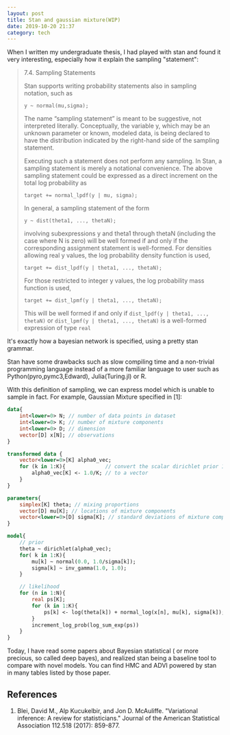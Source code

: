 ```yaml
---
layout: post
title: Stan and gaussian mixture(WIP)
date: 2019-10-20 21:37
category: tech
---
```


When I written my undergraduate thesis, I had played with stan and found it very interesting, especially how it explain the sampling "statement":

> 7.4. Sampling Statements
>
> Stan supports writing probability statements also in sampling notation, such as
>
> `y ~ normal(mu,sigma);`
>
> The name “sampling statement” is meant to be suggestive, not interpreted literally.
Conceptually, the variable y, which may be an unknown parameter or known,
modeled data, is being declared to have the distribution indicated by the right-hand
side of the sampling statement.
>
> Executing such a statement does not perform any sampling. In Stan, a sampling
statement is merely a notational convenience. The above sampling statement could
be expressed as a direct increment on the total log probability as
>
> `target += normal_lpdf(y | mu, sigma);`
>
>In general, a sampling statement of the form
>
> `y ~ dist(theta1, ..., thetaN);`
>
> involving subexpressions y and theta1 through thetaN (including the case where N
is zero) will be well formed if and only if the corresponding assignment statement is
well-formed. For densities allowing real y values, the log probability density function
is used,
>
> `target += dist_lpdf(y | theta1, ..., thetaN);`
>
> For those restricted to integer y values, the log probability mass function is used,
>
> `target += dist_lpmf(y | theta1, ..., thetaN);`
>
>This will be well formed if and only if `dist_lpdf(y | theta1, ..., thetaN)` or
`dist_lpmf(y | theta1, ..., thetaN)` is a well-formed expression of type `real`

It's exactly how a bayesian network is specified, using a pretty stan grammar.

Stan have some drawbacks such as slow compiling time and a non-trivial programming language instead of a more familiar language to user such as Python(pyro,pymc3,Edward), Julia(Turing.jl) or R.

With this definition of sampling, we can express model which is unable to sample in fact. For example, Gaussian Mixture specified in [1]:

```stan
data{
    int<lower=0> N; // number of data points in dataset
    int<lower=0> K; // number of mixture components
    int<lower=0> D; // dimension
    vector[D] x[N]; // observations
}

transformed data {
    vector<lower=0>[K] alpha0_vec;
    for (k in 1:K){             // convert the scalar dirichlet prior 1/K
        alpha0_vec[K] <- 1.0/K; // to a vector
    }
}

parameters{
    simplex[K] theta; // mixing proportions
    vector[D] mu[K]; // locations of mixture components
    vector<lower=0>[D] sigma[K]; // standard deviations of mixture components
}

model{
    // prior
    theta ~ dirichlet(alpha0_vec);
    for( k in 1:K){
        mu[k] ~ normal(0.0, 1.0/sigma[k]);
        sigma[k] ~ inv_gamma(1.0, 1.0);
    }

    // likelihood
    for (n in 1:N){
        real ps[K];
        for (k in 1:K){
            ps[k] <- log(theta[k]) + normal_log(x[n], mu[k], sigma[k]);
        }
        increment_log_prob(log_sum_exp(ps))
    }
}
```

Today, I have read some papers about Bayesian statistical ( or more precious, so called deep bayes), and realized stan being a baseline tool to compare with novel models. You can find HMC and ADVI powered by stan in many tables listed by those paper.

## References

1. Blei, David M., Alp Kucukelbir, and Jon D. McAuliffe. "Variational inference: A review for statisticians." Journal of the American Statistical Association 112.518 (2017): 859-877.